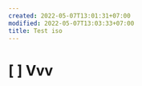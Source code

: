 ```yaml
---
created: 2022-05-07T13:01:31+07:00
modified: 2022-05-07T13:03:33+07:00
title: Test iso
---
```


# [ ] **Vvv**
